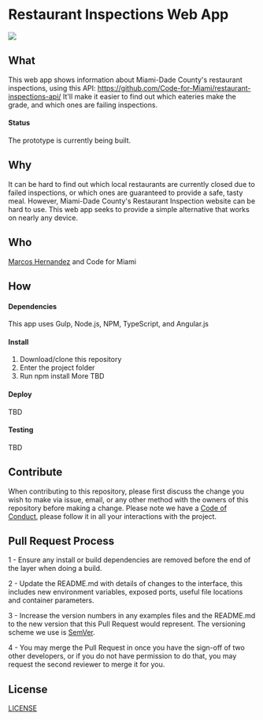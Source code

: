 # Restaurant Inspections Web App

![](https://img.shields.io/badge/status-in--development-blue.svg) 

## What
This web app shows information about Miami-Dade County's restaurant inspections, using this API: https://github.com/Code-for-Miami/restaurant-inspections-api/ It'll make it easier to find out which eateries make the grade, and which ones are failing inspections. 

#### Status
The prototype is currently being built.

## Why
It can be hard to find out which local restaurants are currently closed due to failed inspections, or which ones are guaranteed to provide a safe, tasty meal. However, Miami-Dade County's Restaurant Inspection website can be hard to use. This web app seeks to provide a simple alternative that works on nearly any device.

## Who
[Marcos Hernandez](https://github.com/marcoslhc) and Code for Miami


## How
#### Dependencies
This app uses Gulp, Node.js, NPM, TypeScript, and Angular.js

#### Install
1. Download/clone this repository
2. Enter the project folder
3. Run npm install 
More TBD

#### Deploy
TBD


#### Testing
TBD

## Contribute
When contributing to this repository, please first discuss the change you wish to make via issue, email, or any other method with the owners of this repository before making a change.
Please note we have a [Code of Conduct](https://github.com/Code-for-Miami/codeofconduct), please follow it in all your interactions with the project.
## Pull Request Process
1 - Ensure any install or build dependencies are removed before the end of the layer when doing a build. 

2 - Update the README.md with details of changes to the interface, this includes new environment variables, exposed ports, useful file locations and container parameters. 

3 - Increase the version numbers in any examples files and the README.md to the new version that this Pull Request would represent. The versioning scheme we use is [SemVer](http://semver.org/).

4 - You may merge the Pull Request in once you have the sign-off of two other developers, or if you do not have permission to do that, you may request the second reviewer to merge it for you.

## License
[LICENSE](https://github.com/Code-for-Miami/restaurant-inspections-webapp/blob/master/LICENSE)